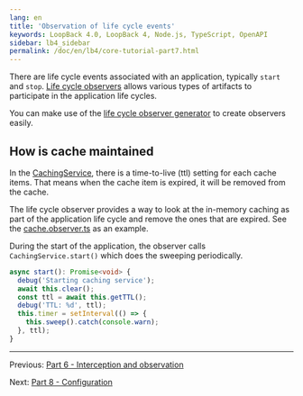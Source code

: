```yaml
---
lang: en
title: 'Observation of life cycle events'
keywords: LoopBack 4.0, LoopBack 4, Node.js, TypeScript, OpenAPI
sidebar: lb4_sidebar
permalink: /doc/en/lb4/core-tutorial-part7.html
---
```


There are life cycle events associated with an application, typically `start`
and `stop`.
[Life cycle observers](https://loopback.io/doc/en/lb4/Life-cycle.html) allows
various types of artifacts to participate in the application life cycles.

You can make use of the
[life cycle observer generator](https://loopback.io/doc/en/lb4/Life-cycle-observer-generator.html)
to create observers easily.

## How is cache maintained

In the
[CachingService](https://github.com/strongloop/loopback-next/blob/master/examples/greeting-app/src/caching-service.ts),
there is a time-to-live (ttl) setting for each cache items. That means when the
cache item is expired, it will be removed from the cache.

The life cycle observer provides a way to look at the in-memory caching as part
of the application life cycle and remove the ones that are expired. See the
[cache.observer.ts](https://github.com/strongloop/loopback-next/blob/master/examples/greeting-app/src/observers/cache.observer.ts)
as an example.

During the start of the application, the observer calls `CachingService.start()`
which does the sweeping periodically.

```ts
async start(): Promise<void> {
  debug('Starting caching service');
  await this.clear();
  const ttl = await this.getTTL();
  debug('TTL: %d', ttl);
  this.timer = setInterval(() => {
    this.sweep().catch(console.warn);
  }, ttl);
}
```

---

Previous: [Part 6 - Interception and observation](./6-interception.md)

Next: [Part 8 - Configuration](./8-configuration.md)
